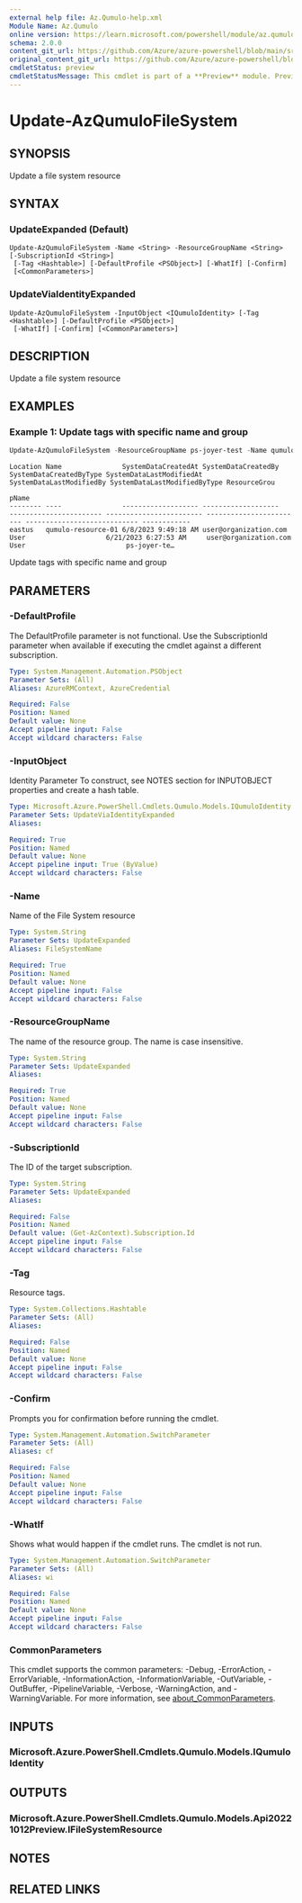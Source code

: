 ```yaml
---
external help file: Az.Qumulo-help.xml
Module Name: Az.Qumulo
online version: https://learn.microsoft.com/powershell/module/az.qumulo/update-azqumulofilesystem
schema: 2.0.0
content_git_url: https://github.com/Azure/azure-powershell/blob/main/src/Qumulo/Qumulo/help/Update-AzQumuloFileSystem.md
original_content_git_url: https://github.com/Azure/azure-powershell/blob/main/src/Qumulo/Qumulo/help/Update-AzQumuloFileSystem.md
cmdletStatus: preview
cmdletStatusMessage: This cmdlet is part of a **Preview** module. Preview versions aren't recommended for use in production environments. For more information, see https://aka.ms/azps-refstatus.
---
```


# Update-AzQumuloFileSystem

## SYNOPSIS
Update a file system resource

## SYNTAX

### UpdateExpanded (Default)
```
Update-AzQumuloFileSystem -Name <String> -ResourceGroupName <String> [-SubscriptionId <String>]
 [-Tag <Hashtable>] [-DefaultProfile <PSObject>] [-WhatIf] [-Confirm]
 [<CommonParameters>]
```

### UpdateViaIdentityExpanded
```
Update-AzQumuloFileSystem -InputObject <IQumuloIdentity> [-Tag <Hashtable>] [-DefaultProfile <PSObject>]
 [-WhatIf] [-Confirm] [<CommonParameters>]
```

## DESCRIPTION
Update a file system resource

## EXAMPLES

### Example 1: Update tags with specific name and group
```powershell
Update-AzQumuloFileSystem -ResourceGroupName ps-joyer-test -Name qumulo-resource-01 -Tag @{"123"="abc"}
```

```output
Location Name               SystemDataCreatedAt SystemDataCreatedBy   SystemDataCreatedByType SystemDataLastModifiedAt SystemDataLastModifiedBy SystemDataLastModifiedByType ResourceGrou
                                                                                                                                                                             pName
-------- ----               ------------------- -------------------   ----------------------- ------------------------ ------------------------ ---------------------------- ------------
eastus   qumulo-resource-01 6/8/2023 9:49:18 AM user@organization.com User                    6/21/2023 6:27:53 AM     user@organization.com    User                         ps-joyer-te…
```

Update tags with specific name and group

## PARAMETERS

### -DefaultProfile
The DefaultProfile parameter is not functional.
Use the SubscriptionId parameter when available if executing the cmdlet against a different subscription.

```yaml
Type: System.Management.Automation.PSObject
Parameter Sets: (All)
Aliases: AzureRMContext, AzureCredential

Required: False
Position: Named
Default value: None
Accept pipeline input: False
Accept wildcard characters: False
```

### -InputObject
Identity Parameter
To construct, see NOTES section for INPUTOBJECT properties and create a hash table.

```yaml
Type: Microsoft.Azure.PowerShell.Cmdlets.Qumulo.Models.IQumuloIdentity
Parameter Sets: UpdateViaIdentityExpanded
Aliases:

Required: True
Position: Named
Default value: None
Accept pipeline input: True (ByValue)
Accept wildcard characters: False
```

### -Name
Name of the File System resource

```yaml
Type: System.String
Parameter Sets: UpdateExpanded
Aliases: FileSystemName

Required: True
Position: Named
Default value: None
Accept pipeline input: False
Accept wildcard characters: False
```

### -ResourceGroupName
The name of the resource group.
The name is case insensitive.

```yaml
Type: System.String
Parameter Sets: UpdateExpanded
Aliases:

Required: True
Position: Named
Default value: None
Accept pipeline input: False
Accept wildcard characters: False
```

### -SubscriptionId
The ID of the target subscription.

```yaml
Type: System.String
Parameter Sets: UpdateExpanded
Aliases:

Required: False
Position: Named
Default value: (Get-AzContext).Subscription.Id
Accept pipeline input: False
Accept wildcard characters: False
```

### -Tag
Resource tags.

```yaml
Type: System.Collections.Hashtable
Parameter Sets: (All)
Aliases:

Required: False
Position: Named
Default value: None
Accept pipeline input: False
Accept wildcard characters: False
```

### -Confirm
Prompts you for confirmation before running the cmdlet.

```yaml
Type: System.Management.Automation.SwitchParameter
Parameter Sets: (All)
Aliases: cf

Required: False
Position: Named
Default value: None
Accept pipeline input: False
Accept wildcard characters: False
```

### -WhatIf
Shows what would happen if the cmdlet runs.
The cmdlet is not run.

```yaml
Type: System.Management.Automation.SwitchParameter
Parameter Sets: (All)
Aliases: wi

Required: False
Position: Named
Default value: None
Accept pipeline input: False
Accept wildcard characters: False
```

### CommonParameters
This cmdlet supports the common parameters: -Debug, -ErrorAction, -ErrorVariable, -InformationAction, -InformationVariable, -OutVariable, -OutBuffer, -PipelineVariable, -Verbose, -WarningAction, and -WarningVariable. For more information, see [about_CommonParameters](http://go.microsoft.com/fwlink/?LinkID=113216).

## INPUTS

### Microsoft.Azure.PowerShell.Cmdlets.Qumulo.Models.IQumuloIdentity

## OUTPUTS

### Microsoft.Azure.PowerShell.Cmdlets.Qumulo.Models.Api20221012Preview.IFileSystemResource

## NOTES

## RELATED LINKS
